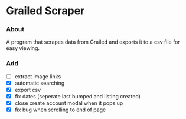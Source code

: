 # Grailed Scraper

### About
A program that scrapes data from Grailed and exports it to a csv file for easy viewing.

### Add
- [ ] extract image links 
- [x] automatic searching
- [x] export csv
- [x] fix dates (seperate last bumped and listing created)
- [x] close create account modal when it pops up
- [x] fix bug when scrolling to end of page
